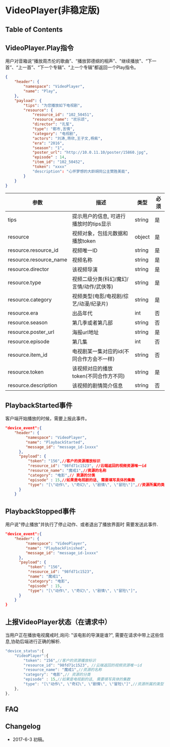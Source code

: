 # VideoPlayer(非稳定版)

## Table of Contents

## VideoPlayer.Play指令
用户对音箱说“播放周杰伦的歌曲”、“播放郭德纲的相声”、"继续播放"、“下一首”、“上一首”、“下一个专辑”、“上一个专辑”都返回一个Play指令。
```json
{
    "header": {
        "namespace": "VideoPlayer", 
        "name": "Play", 
    },
    "payload": {
        "tips": "为您播放如下电视剧",
        "resource": {
            "resource_id": "102_50451",
            "resource_name": "欢乐颂",
            "director": "孔笙",
            "type": "都市,言情",
            "category": "电视剧",
            "actors": "刘涛,蒋欣,王子文,杨紫",
            "era": "2016",
            "season": "1",
            "poster_url": "http://10.0.11.10/poster/15860.jpg",
            "episode" : 14,
            "item_id": "102_50452",
            "token": "xxxx"
            "description": "心怀梦想的大龄胡同公主樊胜美能",
        }
    }
}
```
参数 | 描述 | 类型 | 必须
---- | --- | --- | ---
tips | 提示用户的信息, 可进行播放时的tips显示| string | 是
resource | 视频对象，包括元数据和播放token  | object | 是
resource.resource_id | 视频唯一ID   | string | 是
resource.resource_name   | 视频名称    | string | 是
resource.director | 该视频导演   | string | 是
resource.type | 视频二级分类(科幻/魔幻/言情/动作/武侠等)  | string | 是
resource.category | 视频类型(电影/电视剧/综艺/动漫/纪录片) | string | 是
resource.era | 出品年代  | int | 否
resource.season |第几季或者第几部   |  string | 否
resource.poster_url | 海报url地址   |  string | 是
resource.episode | 第几集   |  int | 否
resource.item_id | 电视剧某一集对应的id(不同合作方会不一样)   |  string | 否
resource.token | 该视频对应的播放token(不同合作方不同)   |  string | 是
resource.description | 该视频的剧情简介信息   |  string | 否



## PlaybackStarted事件
客户端开始播放的时候，需要上报此事件。
```json
"device_event":{
    "header": {
         "namespace": "VideoPlayer",
         "name": "PlaybackStarted",
         "message_id": "message_id-1xxxx"
      },
      "payload": {
          "token": "156",//客户的资源播放标识
          "resource_id": "98fd71c1523", //云端返回的视频资源唯一id
          "resource_name": "魔戒1",//资源的名称
          "category": "电影",// 资源的分类
          "episode" : 15,//如果是电视剧的话, 需要填写具体的集数
          "type": "[\"动作\", \"奇幻\", \"剧情\", \"冒险\"]",//资源所属的类型
      }
    }
```
## PlaybackStopped事件
用户说"停止播放"并执行了停止动作、或者退出了播放界面时 需要发送此事件.
```json
"device_event":{
    "header": {
         "namespace": "VideoPlayer",
         "name": "PlaybackFinished",
         "message_id": "message_id-1xxxx"
      },
      "payload": {
          "token": "156",
          "resource_id": "98fd71c1523", 
          "name": "魔戒1",
          "category": "电影",
          "episode" : 15,
          "type": "[\"动作\", \"奇幻\", \"剧情\", \"冒险\"]",
      }
    }
}
```

## 上报VideoPlayer状态（在请求中）
当用户正在播放电视魔戒时,询问: "该电影的导演是谁?", 需要在请求中带上这些信息,协助后端进行正确的解析.
```javascript
"device_status":{
    "VideoPlayer":{
        "token": "156",//客户的资源播放标识
        "resource_id": "98fd71c1523", //云端返回的视频资源唯一id
        "resource_name": "魔戒1",//资源的名称
        "category": "电影",// 资源的分类
        "episode" : 15,//如果是电视剧的话, 需要填写具体的集数
        "type": "[\"动作\", \"奇幻\", \"剧情\", \"冒险\"]",//资源所属的类型
    },
},
```


## FAQ


## Changelog
* 2017-6-3 初稿。
